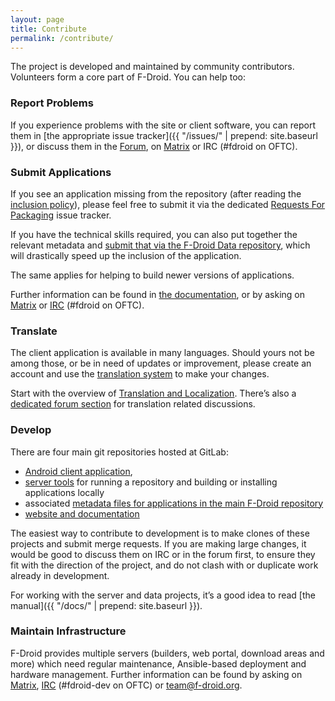 ```yaml
---
layout: page
title: Contribute
permalink: /contribute/
---
```

The project is developed and maintained by community contributors. Volunteers form a core part of F-Droid.  You can help too:

### Report Problems

If you experience problems with the site or client software, you can report them
in [the appropriate issue tracker]({{ "/issues/" | prepend: site.baseurl }}), or
discuss them in the [Forum](https://forum.f-droid.org/), on
[Matrix](https://matrix.to/#/#fdroid:f-droid.org) or IRC (#fdroid on OFTC).

### Submit Applications

If you see an application missing from the repository (after reading the
[inclusion policy](../docs/Inclusion_Policy)), please feel free to submit it via
the dedicated [Requests For Packaging](https://gitlab.com/fdroid/rfp/issues)
issue tracker.

If you have the technical skills required, you can also put together the
relevant metadata and
[submit that via the F-Droid Data repository](https://gitlab.com/fdroid/fdroiddata/blob/master/CONTRIBUTING.md),
which will drastically speed up the inclusion of the application.

The same applies for helping to build newer versions of applications.

Further information can be found in [the documentation](../docs), or by asking
on [Matrix](https://matrix.to/#/#fdroid:f-droid.org) or
[IRC](https://webchat.oftc.net/?randomnick=1&channels=fdroid&prompt=1)
(#fdroid on OFTC).

### Translate

The client application is available in many languages. Should yours not be among
those, or be in need of updates or improvement, please create an account and use
the [translation system](https://hosted.weblate.org/projects/f-droid/) to make
your changes.

Start with the overview of
[Translation and Localization](../docs/Translation_and_Localization). There’s
also a [dedicated forum section](https://forum.f-droid.org/c/translation) for
translation related discussions.

### Develop

There are four main git repositories hosted at GitLab:
- [Android client application](https://gitlab.com/fdroid/fdroidclient),
- [server tools](https://gitlab.com/fdroid/fdroidserver) for running a
repository and building or installing applications locally
- associated [metadata files for applications in the main F-Droid repository](https://gitlab.com/fdroid/fdroiddata)
- [website and documentation](https://gitlab.com/fdroid/fdroid-website)

The easiest way to contribute to development is to make clones of these projects
and submit merge requests. If you are making large changes, it would be good to
discuss them on IRC or in the forum first, to ensure they fit with the direction
of the project, and do not clash with or duplicate work already in development.

For working with the server and data projects, it’s a good idea to read
[the manual]({{ "/docs/" | prepend: site.baseurl }}).

### Maintain Infrastructure

F-Droid provides multiple servers (builders, web portal, download areas and
more) which need regular maintenance, Ansible-based deployment and hardware
management. Further information can be found by asking on
[Matrix](https://matrix.to/#/#fdroid-dev:f-droid.org),
[IRC](https://webchat.oftc.net/?randomnick=1&channels=fdroid&prompt=1)
(#fdroid-dev on OFTC) or team@f-droid.org.

